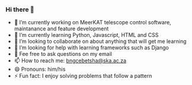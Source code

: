 ### Hi there 👋

<!--
**bngcebetsha/bngcebetsha** is a ✨ _special_ ✨ repository because its `README.md` (this file) appears on your GitHub profile.

Here are some ideas to get you started:
-->

- 🔭 I’m currently working on MeerKAT telescope control software, maintanance and feature development
- 🌱 I’m currently learning Python, Javascript, HTML and CSS
- 👯 I’m looking to collaborate on about anything that will get me learning
- 🤔 I’m looking for help with learning frameworks such as Django
- 💬 Fee free to ask questions on my email
- 📫 How to reach me: bngcebetsha@ska.ac.za
- 😄 Pronouns: him/his
- ⚡ Fun fact: I enjoy solving problems that follow a pattern

